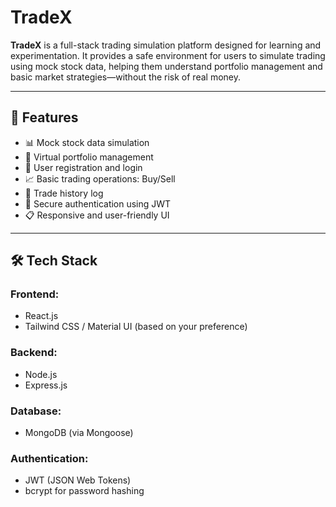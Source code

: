 # TradeX

**TradeX** is a full-stack trading simulation platform designed for learning and experimentation. It provides a safe environment for users to simulate trading using mock stock data, helping them understand portfolio management and basic market strategies—without the risk of real money.

---

## 🚀 Features

- 📊 Mock stock data simulation  
- 💼 Virtual portfolio management  
- 📝 User registration and login  
- 📈 Basic trading operations: Buy/Sell  
- 📂 Trade history log  
- 🔐 Secure authentication using JWT  
- 📋 Responsive and user-friendly UI  

---

## 🛠️ Tech Stack

### Frontend:
- React.js  
- Tailwind CSS / Material UI (based on your preference)  

### Backend:
- Node.js  
- Express.js  

### Database:
- MongoDB (via Mongoose)  

### Authentication:
- JWT (JSON Web Tokens)  
- bcrypt for password hashing  
